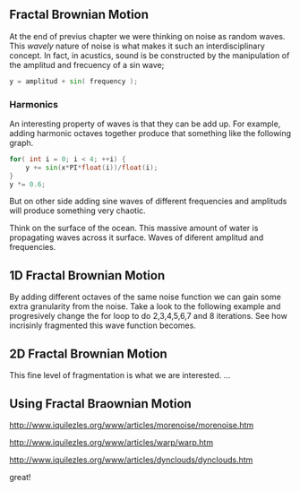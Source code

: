 ## Fractal Brownian Motion

At the end of previus chapter we were thinking on noise as random waves. This *wavely* nature of noise is what makes it such an interdisciplinary concept. In fact, in acustics, sound is be constructed by the manipulation of the amplitud and frecuency of a sin wave;

```glsl
y = amplitud + sin( frequency );
```

### Harmonics 

An interesting property of waves is that they can be add up. For example, adding harmonic octaves together produce that something like the following graph.

```glsl
for( int i = 0; i < 4; ++i) {
    y += sin(x*PI*float(i))/float(i);
}
y *= 0.6;
```

But on other side adding sine waves of different frequencies and amplituds will produce something very chaotic. 

<div class="simpleFunction" data="
float t = 0.01*(-u_time*130.0);
y += sin(x*2.1 + t)*4.5;
y += sin(x*1.72 + t*1.121)*4.0;
y += sin(x*2.221 + t*0.437)*5.0;
y += sin(x*3.1122+ t*4.269)*2.5;
y *= 0.1;
"></div>

Think on the surface of the ocean. This massive amount of water is propagating waves across it surface. Waves of diferent amplitud and frequencies.

## 1D Fractal Brownian Motion

By adding different octaves of the same noise function we can gain some extra granularity from the noise. Take a look to the following example and progresively change the for loop to do 2,3,4,5,6,7 and 8 iterations. See how incrisinly fragmented this wave function becomes.

<div class="simpleFunction" data="
float a = 0.5;
for( int i = 0; i < 1; ++i) {
    y += a * noise(x);
    x = x * 2.0;
    a *= 0.5;
}"></div>

## 2D Fractal Brownian Motion

This fine level of fragmentation is what we are interested. ...

<div class="codeAndCanvas" data="2d-fbm.frag"></div>

## Using Fractal Braownian Motion

http://www.iquilezles.org/www/articles/morenoise/morenoise.htm

http://www.iquilezles.org/www/articles/warp/warp.htm

http://www.iquilezles.org/www/articles/dynclouds/dynclouds.htm

<div class="codeAndCanvas" data="clouds.frag"></div>

great!

